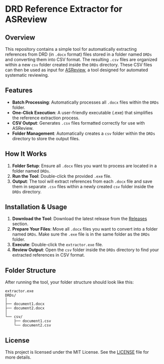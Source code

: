 # DRD Reference Extractor for ASReview

## Overview

This repository contains a simple tool for automatically extracting references from DRD (in `.docx` format) files stored in a folder named `DRDs` and converting them into CSV format. The resulting `.csv` files are organized within a new `csv` folder created inside the `DRDs` directory. These CSV files can then be used as input for [ASReview](https://asreview.nl/), a tool designed for automated systematic reviewing.

## Features

- **Batch Processing**: Automatically processes all `.docx` files within the `DRDs` folder.
- **One-Click Execution**: A user-friendly executable (.exe) that simplifies the reference extraction process.
- **CSV Output**: Generates `.csv` files formatted correctly for use with ASReview.
- **Folder Management**: Automatically creates a `csv` folder within the `DRDs` directory to store the output files.

## How It Works

1. **Folder Setup**: Ensure all `.docx` files you want to process are located in a folder named `DRDs`.
2. **Run the Tool**: Double-click the provided `.exe` file.
3. **Output**: The tool will extract references from each `.docx` file and save them in separate `.csv` files within a newly created `csv` folder inside the `DRDs` directory.

## Installation & Usage

1. **Download the Tool**: Download the latest release from the [Releases](#) section.
2. **Prepare Your Files**: Move all `.docx` files you want to convert into a folder named `DRDs`. Make sure the `.exe` file is in the same folder as the `DRDs` folder.
3. **Execute**: Double-click the `extractor.exe` file.
4. **Review Output**: Open the `csv` folder inside the `DRDs` directory to find your extracted references in CSV format.

## Folder Structure

After running the tool, your folder structure should look like this:

```
extractor.exe
DRDs/
│
├── document1.docx
├── document2.docx
│
└── csv/
    ├── document1.csv
    └── document2.csv
```

## License

This project is licensed under the MIT License. See the [LICENSE](LICENSE) file for more details.
